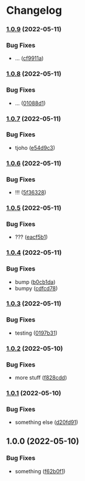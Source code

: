 # Changelog

### [1.0.9](https://github.com/neochrome/action-tests/compare/v1.0.8...v1.0.9) (2022-05-11)


### Bug Fixes

* ... ([cf9911a](https://github.com/neochrome/action-tests/commit/cf9911a4ff060ff9744262f17f607e3dbd64fcef))

### [1.0.8](https://github.com/neochrome/action-tests/compare/v1.0.7...v1.0.8) (2022-05-11)


### Bug Fixes

* ... ([01088d1](https://github.com/neochrome/action-tests/commit/01088d1ea71f1b3f971ae051c7781d88829df405))

### [1.0.7](https://github.com/neochrome/action-tests/compare/v1.0.6...v1.0.7) (2022-05-11)


### Bug Fixes

* tjoho ([e54d9c3](https://github.com/neochrome/action-tests/commit/e54d9c33a8dc18ec8b3da0406a432a37dc444728))

### [1.0.6](https://github.com/neochrome/action-tests/compare/v1.0.5...v1.0.6) (2022-05-11)


### Bug Fixes

* !!! ([5f36328](https://github.com/neochrome/action-tests/commit/5f36328d986318116492c274ff0dbb0bd8ca18d2))

### [1.0.5](https://github.com/neochrome/action-tests/compare/v1.0.4...v1.0.5) (2022-05-11)


### Bug Fixes

* ??? ([eacf5b1](https://github.com/neochrome/action-tests/commit/eacf5b1d8420c963d01512b5ff0008b54f7a5edb))

### [1.0.4](https://github.com/neochrome/action-tests/compare/v1.0.3...v1.0.4) (2022-05-11)


### Bug Fixes

* bump ([b0cb1da](https://github.com/neochrome/action-tests/commit/b0cb1dabf157537373a28f9aad72e99772683dc9))
* bumpy ([cdfcd78](https://github.com/neochrome/action-tests/commit/cdfcd78ae1ac1f61d2f8b714ea6172ccc1a4227d))

### [1.0.3](https://github.com/neochrome/action-tests/compare/v1.0.2...v1.0.3) (2022-05-11)


### Bug Fixes

* testing ([0197b31](https://github.com/neochrome/action-tests/commit/0197b3166943107690810dcb6b33033b54f2974f))

### [1.0.2](https://github.com/neochrome/action-tests/compare/v1.0.1...v1.0.2) (2022-05-10)


### Bug Fixes

* more stuff ([f828cdd](https://github.com/neochrome/action-tests/commit/f828cdd630b483ec29e3f8b65e55e633fe3bd2bf))

### [1.0.1](https://github.com/neochrome/action-tests/compare/v1.0.0...v1.0.1) (2022-05-10)


### Bug Fixes

* something else ([d20fd91](https://github.com/neochrome/action-tests/commit/d20fd91f9729b6d6d871c9a6f688cfe3f91d8882))

## 1.0.0 (2022-05-10)


### Bug Fixes

* something ([f62b0f1](https://github.com/neochrome/action-tests/commit/f62b0f1b61e257e582d991c5a6baf976153d70b3))

